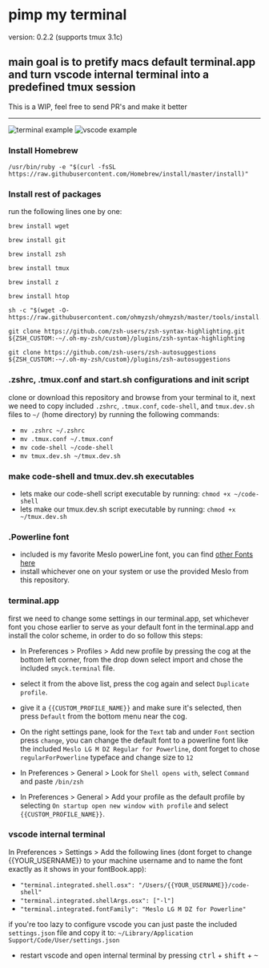 # pimp my terminal

version: 0.2.2 (supports tmux 3.1c)

## main goal is to pretify macs default terminal.app and turn vscode internal terminal into a predefined tmux session

This is a WIP, feel free to send PR's and make it better

---

![terminal example](http://res.cloudinary.com/domusnetwork/image/upload/v1504856413/Screenshot_2017-09-08_10.35.54.png)
![vscode example](http://res.cloudinary.com/domusnetwork/image/upload/v1504856690/Screenshot_2017-09-08_10.43.47_2.png)

### Install Homebrew

```shell
/usr/bin/ruby -e "$(curl -fsSL https://raw.githubusercontent.com/Homebrew/install/master/install)"
```

### Install rest of packages

run the following lines one by one:

```shell
brew install wget

brew install git

brew install zsh

brew install tmux

brew install z

brew install htop

sh -c "$(wget -O- https://raw.githubusercontent.com/ohmyzsh/ohmyzsh/master/tools/install.sh)"

git clone https://github.com/zsh-users/zsh-syntax-highlighting.git ${ZSH_CUSTOM:-~/.oh-my-zsh/custom}/plugins/zsh-syntax-highlighting

git clone https://github.com/zsh-users/zsh-autosuggestions ${ZSH_CUSTOM:-~/.oh-my-zsh/custom}/plugins/zsh-autosuggestions
```

### .zshrc, .tmux.conf and start.sh configurations and init script

clone or download this repository and browse from your terminal to it,
next we need to copy included `.zshrc`, `.tmux.conf`, `code-shell`, and `tmux.dev.sh` files to `~/` (home directory)
by running the following commands:

- `mv .zshrc ~/.zshrc`
- `mv .tmux.conf ~/.tmux.conf`
- `mv code-shell ~/code-shell`
- `mv tmux.dev.sh ~/tmux.dev.sh`

### make code-shell and tmux.dev.sh executables

- lets make our code-shell script executable by running: `chmod +x ~/code-shell`
- lets make our tmux.dev.sh script executable by running: `chmod +x ~/tmux.dev.sh`

### .Powerline font

- included is my favorite Meslo powerLine font, you can find [other Fonts here](https://github.com/powerline/fonts)
- install whichever one on your system or use the provided Meslo from this repository.

### terminal.app

first we need to change some settings in our terminal.app, set whichever font you chose earlier to serve as your default font in the terminal.app and install the color scheme, in order to do so follow this steps:

- In Preferences > Profiles > Add new profile by pressing the cog at the bottom left corner, from the drop down select import and chose the included `smyck.terminal` file.

- select it from the above list, press the cog again and select `Duplicate profile`.

- give it a `{{CUSTOM_PROFILE_NAME}}` and make sure it's selected, then press `Default` from the bottom menu near the cog.

- On the right settings pane, look for the `Text` tab and under `Font` section press `change`, you can change the default font to a powerline font like the included `Meslo LG M DZ Regular for Powerline`, dont forget to chose `regularForPowerline` typeface and change size to `12`

- In Preferences > General > Look for `Shell opens with`, select `Command` and paste `/bin/zsh`

- In Preferences > General > Add your profile as the default profile by selecting `On startup open new window with profile` and select `{{CUSTOM_PROFILE_NAME}}`.

### vscode internal terminal

In Preferences > Settings > Add the following lines (dont forget to change {{YOUR_USERNAME}} to your machine username and to name the font exactly as it shows in your fontBook.app):

- `"terminal.integrated.shell.osx": "/Users/{{YOUR_USERNAME}}/code-shell"`
- `"terminal.integrated.shellArgs.osx": ["-l"]`
- `"terminal.integrated.fontFamily": "Meslo LG M DZ for Powerline"`

if you're too lazy to configure vscode you can just paste the included `settings.json` file and copy it to: `~/Library/Application Support/Code/User/settings.json`

- restart vscode and open internal terminal by pressing <kbd>ctrl</kbd> + <kbd>shift</kbd> + <kbd>~</kbd>
